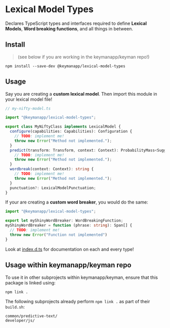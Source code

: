 Lexical Model Types
===================

Declares TypeScript types and interfaces required to define **Lexical
Models**, **Word breaking functions**, and all things in between.

Install
-------

> (see below if you are working in the keymanapp/keyman repo!)

    npm install --save-dev @keymanapp/lexical-model-types

Usage
-----

Say you are creating a **custom lexical model**. Then import this module
in your lexical model file!

```Typescript
// my-nifty-model.ts

import "@keymanapp/lexical-model-types";

export class MyNiftyClass implements LexicalModel {
  configure(capabilities: Capabilities): Configuration {
    // TODO: implement me!
    throw new Error("Method not implemented.");
  }
  predict(transform: Transform, context: Context): ProbabilityMass<Suggestion>[] {
    // TODO: implement me!
    throw new Error("Method not implemented.");
  }
  wordbreak(context: Context): string {
    // TODO: implement me!
    throw new Error("Method not implemented.");
  }
  punctuation?: LexicalModelPunctuation;
}
```

If your are creating a **custom word breaker**, you would do the same:

```typescript
import "@keymanapp/lexical-model-types";

export let myShinyWordBreaker: WordBreakingFunction;
myShinyWordBreaker = function (phrase: string): Span[] {
  // TODO: implement me!
  throw new Error("Function not implemented")
}
```

Look at [index.d.ts](./index.d.ts) for documentation on each and every
type!


Usage within keymanapp/keyman repo
----------------------------------

To use it in other subprojects within keymanapp/keyman, ensure that this
package is linked using:

    npm link .

The following subprojects already perform `npm link .` as part of their `build.sh`:

    common/predictive-text/
    developer/js/
